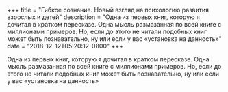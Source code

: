 
+++
title = "Гибкое сознание. Новый взгляд на психологию развития взрослых и детей"
description = "Одна из первых книг, которую я дочитал в кратком пересказе. Одна мысль размазанная по всей книге с миллионами примеров. Но, если до этого не читали подобных книг может быть познавательно, ну или если у вас «установка на данность»"
date = "2018-12-12T05:20:12-0800"
+++

Одна из первых книг, которую я дочитал в кратком пересказе. Одна мысль размазанная по всей книге с миллионами примеров. Но, если до этого не читали подобных книг может быть познавательно, ну или если у вас «установка на данность»
